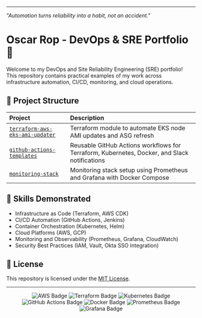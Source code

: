  ---
_"Automation turns reliability into a habit, not an accident."_

# Oscar Rop - DevOps & SRE Portfolio 🚀

Welcome to my DevOps and Site Reliability Engineering (SRE) portfolio!  
This repository contains practical examples of my work across infrastructure automation, CI/CD, monitoring, and cloud operations.

## 📂 Project Structure

| Project | Description |
|:--------|:------------|
| [`terraform-aws-eks-ami-updater`](./terraform-aws-eks-ami-updater/) | Terraform module to automate EKS node AMI updates and ASG refresh |
| [`github-actions-templates`](./github-actions-templates/) | Reusable GitHub Actions workflows for Terraform, Kubernetes, Docker, and Slack notifications |
| [`monitoring-stack`](./monitoring-stack/) | Monitoring stack setup using Prometheus and Grafana with Docker Compose |

## 🔧 Skills Demonstrated

- Infrastructure as Code (Terraform, AWS CDK)
- CI/CD Automation (GitHub Actions, Jenkins)
- Container Orchestration (Kubernetes, Helm)
- Cloud Platforms (AWS, GCP)
- Monitoring and Observability (Prometheus, Grafana, CloudWatch)
- Security Best Practices (IAM, Vault, Okta SSO Integration)

## 📜 License

This repository is licensed under the [MIT License](LICENSE).

---


<p align="center">
  <img src="https://img.shields.io/badge/AWS-Cloud-orange?logo=amazonaws" alt="AWS Badge"/>
  <img src="https://img.shields.io/badge/Terraform-IaC-623CE4?logo=terraform" alt="Terraform Badge"/>
  <img src="https://img.shields.io/badge/Kubernetes-Orchestration-326CE5?logo=kubernetes" alt="Kubernetes Badge"/>
  <img src="https://img.shields.io/badge/GitHub%20Actions-CI%2FCD-2088FF?logo=githubactions" alt="GitHub Actions Badge"/>
  <img src="https://img.shields.io/badge/Docker-Containerization-2496ED?logo=docker" alt="Docker Badge"/>
  <img src="https://img.shields.io/badge/Prometheus-Monitoring-orange?logo=prometheus" alt="Prometheus Badge"/>
  <img src="https://img.shields.io/badge/Grafana-Visualization-F46800?logo=grafana" alt="Grafana Badge"/>
</p>

